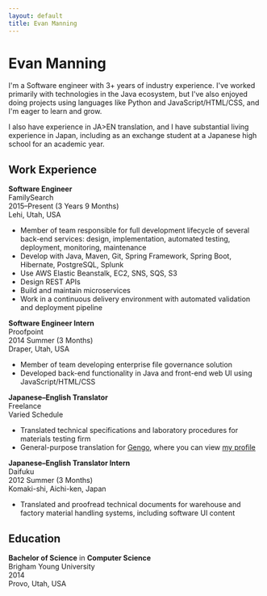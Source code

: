 ```yaml
---
layout: default
title: Evan Manning
---
```


# Evan Manning

I'm a Software engineer with 3+ years of industry experience. I've worked primarily with technologies in the Java ecosystem, but I've also enjoyed doing projects using languages like Python and JavaScript/HTML/CSS, and I'm eager to learn and grow.

I also have experience in JA>EN translation, and I have substantial living experience in Japan, including as an exchange student at a Japanese high school for an academic year.

## Work Experience

**Software Engineer**  
FamilySearch  
2015–Present (3 Years 9 Months)  
Lehi, Utah, USA

- Member of team responsible for full development lifecycle of several back-end services: design, implementation, automated testing, deployment, monitoring, maintenance
- Develop with Java, Maven, Git, Spring Framework, Spring Boot, Hibernate, PostgreSQL, Splunk
- Use AWS Elastic Beanstalk, EC2, SNS, SQS, S3
- Design REST APIs
- Build and maintain microservices
- Work in a continuous delivery environment with automated validation and deployment pipeline

**Software Engineer Intern**  
Proofpoint  
2014 Summer (3 Months)  
Draper, Utah, USA

- Member of team developing enterprise file governance solution
- Developed back-end functionality in Java and front-end web UI using JavaScript/HTML/CSS

**Japanese–English Translator**  
Freelance  
Varied Schedule

- Translated technical specifications and laboratory procedures for materials testing firm
- General-purpose translation for [Gengo](https://gengo.com/), where you can view [my profile](https://gengo.com/hire/profile/18683)

**Japanese–English Translator Intern**  
Daifuku  
2012 Summer (3 Months)  
Komaki-shi, Aichi-ken, Japan

- Translated and proofread technical documents for warehouse and factory material handling systems, including software UI content

## Education

**Bachelor of Science** in **Computer Science**  
Brigham Young University  
2014  
Provo, Utah, USA
